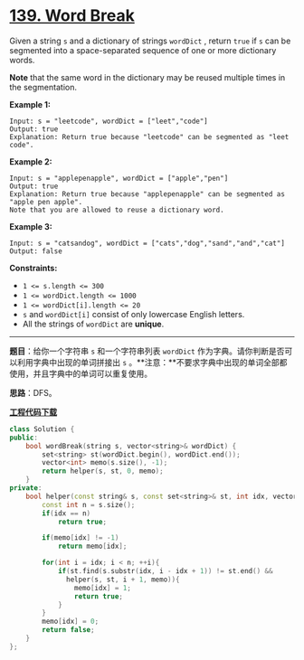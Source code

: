 # [139. Word Break](https://leetcode.com/problems/word-break/)

Given a string `s` and a dictionary of strings `wordDict` , return `true` if `s` can be segmented into a space-separated sequence of one or more dictionary words.

**Note** that the same word in the dictionary may be reused multiple times in the segmentation.

**Example 1:**

```
Input: s = "leetcode", wordDict = ["leet","code"]
Output: true
Explanation: Return true because "leetcode" can be segmented as "leet code".
```

**Example 2:**

```
Input: s = "applepenapple", wordDict = ["apple","pen"]
Output: true
Explanation: Return true because "applepenapple" can be segmented as "apple pen apple".
Note that you are allowed to reuse a dictionary word.
```

**Example 3:**

```
Input: s = "catsandog", wordDict = ["cats","dog","sand","and","cat"]
Output: false
```

**Constraints:**

* `1 <= s.length <= 300`
* `1 <= wordDict.length <= 1000`
* `1 <= wordDict[i].length <= 20`
* `s` and `wordDict[i]` consist of only lowercase English letters.
* All the strings of `wordDict` are **unique**.

-----

**题目**：给你一个字符串 `s` 和一个字符串列表 `wordDict` 作为字典。请你判断是否可以利用字典中出现的单词拼接出 `s` 。**注意：**不要求字典中出现的单词全部都使用，并且字典中的单词可以重复使用。

**思路**：DFS。

[**工程代码下载**](https://github.com/shenkh/leetcode)

```cpp
class Solution {
public:
    bool wordBreak(string s, vector<string>& wordDict) {
        set<string> st(wordDict.begin(), wordDict.end());
        vector<int> memo(s.size(), -1);
        return helper(s, st, 0, memo);
    }
private:
    bool helper(const string& s, const set<string>& st, int idx, vector<int>& memo){
        const int n = s.size();
        if(idx == n)
            return true;

        if(memo[idx] != -1)
            return memo[idx];

        for(int i = idx; i < n; ++i){
            if(st.find(s.substr(idx, i - idx + 1)) != st.end() &&
              helper(s, st, i + 1, memo)){
                memo[idx] = 1;
                return true;
            }
        }
        memo[idx] = 0;
        return false;
    }
};
```

